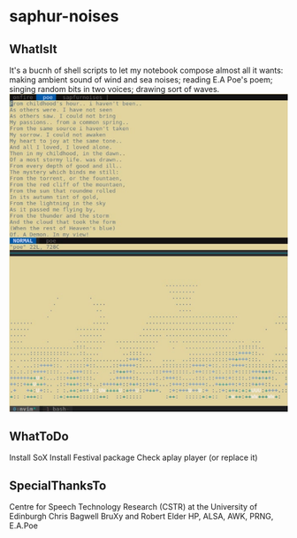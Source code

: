 # saphur-noises

## WhatIsIt
It's a bucnh of shell scripts to let my notebook compose almost all it wants:
making ambient sound of wind and sea noises;
reading E.A Poe's poem;
singing random bits in two voices;
drawing sort of waves.
![saphurScreen](saphurScreen.png)

## WhatToDo
Install SoX
Install Festival package
Check aplay player (or replace it)

## SpecialThanksTo
Centre for Speech Technology Research (CSTR) at the University of Edinburgh
Chris Bagwell
BruXy and Robert Elder
HP, ALSA, AWK, PRNG, E.A.Poe
